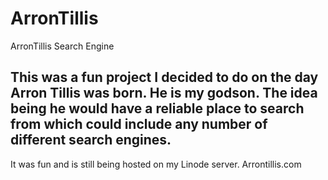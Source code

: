 # ArronTillis
ArronTillis Search Engine

## This was a fun project I decided to do on the day Arron Tillis was born. He is my godson. The idea being he would have a reliable place to search from which could include any number of different search engines. 

It was fun and is still being hosted on my Linode server. 
Arrontillis.com


